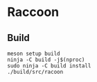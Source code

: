 # Raccoon


Build
-----
    meson setup build
    ninja -C build -j$(nproc)
    sudo ninja -C build install
    ./build/src/racoon

